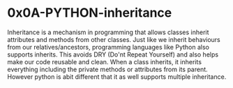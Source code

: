 # 0x0A-PYTHON-inheritance

Inheritance is a mechanism in programming that allows classes inherit attributes and methods from other classes. Just like we inherit behaviours from our relatives/ancestors, programming languages like Python also supports inherits. This avoids DRY (Do'nt Repeat Yourself) and also helps make our code reusable and clean. When a class inherits, it inherits everything including the private methods or attributes from its parent. However python is abit different that it as well supports multiple inheritance.
